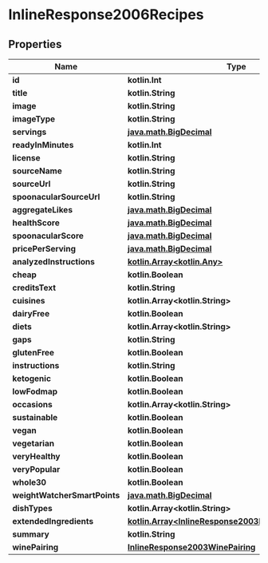 
# InlineResponse2006Recipes

## Properties
Name | Type | Description | Notes
------------ | ------------- | ------------- | -------------
**id** | **kotlin.Int** |  | 
**title** | **kotlin.String** |  | 
**image** | **kotlin.String** |  | 
**imageType** | **kotlin.String** |  | 
**servings** | [**java.math.BigDecimal**](java.math.BigDecimal.md) |  | 
**readyInMinutes** | **kotlin.Int** |  | 
**license** | **kotlin.String** |  | 
**sourceName** | **kotlin.String** |  | 
**sourceUrl** | **kotlin.String** |  | 
**spoonacularSourceUrl** | **kotlin.String** |  | 
**aggregateLikes** | [**java.math.BigDecimal**](java.math.BigDecimal.md) |  | 
**healthScore** | [**java.math.BigDecimal**](java.math.BigDecimal.md) |  | 
**spoonacularScore** | [**java.math.BigDecimal**](java.math.BigDecimal.md) |  | 
**pricePerServing** | [**java.math.BigDecimal**](java.math.BigDecimal.md) |  | 
**analyzedInstructions** | [**kotlin.Array&lt;kotlin.Any&gt;**](kotlin.Any.md) |  |  [optional]
**cheap** | **kotlin.Boolean** |  | 
**creditsText** | **kotlin.String** |  | 
**cuisines** | **kotlin.Array&lt;kotlin.String&gt;** |  |  [optional]
**dairyFree** | **kotlin.Boolean** |  | 
**diets** | **kotlin.Array&lt;kotlin.String&gt;** |  |  [optional]
**gaps** | **kotlin.String** |  | 
**glutenFree** | **kotlin.Boolean** |  | 
**instructions** | **kotlin.String** |  | 
**ketogenic** | **kotlin.Boolean** |  | 
**lowFodmap** | **kotlin.Boolean** |  | 
**occasions** | **kotlin.Array&lt;kotlin.String&gt;** |  |  [optional]
**sustainable** | **kotlin.Boolean** |  | 
**vegan** | **kotlin.Boolean** |  | 
**vegetarian** | **kotlin.Boolean** |  | 
**veryHealthy** | **kotlin.Boolean** |  | 
**veryPopular** | **kotlin.Boolean** |  | 
**whole30** | **kotlin.Boolean** |  | 
**weightWatcherSmartPoints** | [**java.math.BigDecimal**](java.math.BigDecimal.md) |  | 
**dishTypes** | **kotlin.Array&lt;kotlin.String&gt;** |  |  [optional]
**extendedIngredients** | [**kotlin.Array&lt;InlineResponse2003ExtendedIngredients&gt;**](InlineResponse2003ExtendedIngredients.md) |  |  [optional]
**summary** | **kotlin.String** |  | 
**winePairing** | [**InlineResponse2003WinePairing**](InlineResponse2003WinePairing.md) |  |  [optional]



